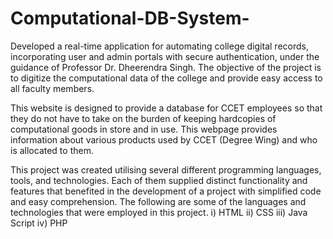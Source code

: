# Computational-DB-System-
Developed a real-time application for automating college digital records, incorporating user and admin portals with secure authentication, under the guidance of Professor Dr. Dheerendra Singh. The objective of the project is to digitize the computational data of the college and provide easy access to all faculty members.     

This website is designed to provide a database for CCET employees so that they do not have to take on the burden of keeping hardcopies of computational goods in store and in use. This webpage provides information about various products used by CCET (Degree Wing) and who is allocated to them.

This project was created utilising several different programming languages, tools, and technologies. Each of them supplied distinct functionality and features that benefited in the development of a project with simplified code and easy comprehension. The following are some of the languages and technologies that were employed in this project.
i) HTML
ii) CSS
iii) Java Script
iv) PHP
